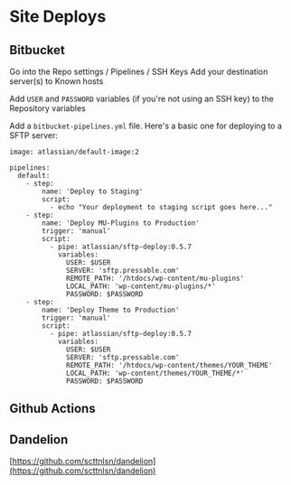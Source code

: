 # Site Deploys

## Bitbucket

Go into the Repo settings / Pipelines / SSH Keys Add your destination server(s) to Known hosts&#x20;

Add `USER` and `PASSWORD` variables (if you're not using an SSH key) to the Repository variables

Add a `bitbucket-pipelines.yml` file. Here's a basic one for deploying to a SFTP server:

```
image: atlassian/default-image:2

pipelines:
  default:
    - step:
        name: 'Deploy to Staging'
        script:
          - echo "Your deployment to staging script goes here..."
    - step:
        name: 'Deploy MU-Plugins to Production'
        trigger: 'manual'
        script:
          - pipe: atlassian/sftp-deploy:0.5.7
            variables:
              USER: $USER
              SERVER: 'sftp.pressable.com'
              REMOTE_PATH: '/htdocs/wp-content/mu-plugins'
              LOCAL_PATH: 'wp-content/mu-plugins/*'
              PASSWORD: $PASSWORD
    - step:
        name: 'Deploy Theme to Production'
        trigger: 'manual'
        script:
          - pipe: atlassian/sftp-deploy:0.5.7
            variables:
              USER: $USER
              SERVER: 'sftp.pressable.com'
              REMOTE_PATH: '/htdocs/wp-content/themes/YOUR_THEME'
              LOCAL_PATH: 'wp-content/themes/YOUR_THEME/*'
              PASSWORD: $PASSWORD
```

## Github Actions

## Dandelion

[https://github.com/scttnlsn/dandelion](https://github.com/scttnlsn/dandelion)
